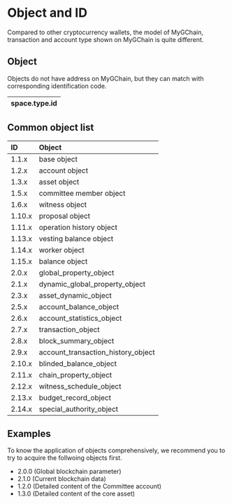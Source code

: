 # Object and ID

Compared to other cryptocurrency wallets, the model of MyGChain, transaction and account type shown on MyGChain is quite different.

## Object

Objects do not have address on MyGChain, but they can match with corresponding identification code.

| space.type.id |
| :--- |


## Common object list

| ID | Object |
| :--- | :--- |
| 1.1.x | base object |
| 1.2.x | account object |
| 1.3.x | asset object |
| 1.5.x | committee member object |
| 1.6.x | witness object |
| 1.10.x | proposal object |
| 1.11.x | operation history object |
| 1.13.x | vesting balance object |
| 1.14.x | worker object |
| 1.15.x | balance object |
| 2.0.x | global_property_object |
| 2.1.x | dynamic_global_property_object |
| 2.3.x | asset_dynamic_object |
| 2.5.x | account_balance_object |
| 2.6.x | account_statistics_object |
| 2.7.x | transaction_object |
| 2.8.x | block_summary_object |
| 2.9.x | account_transaction_history_object |
| 2.10.x | blinded_balance_object |
| 2.11.x | chain_property_object |
| 2.12.x | witness_schedule_object |
| 2.13.x | budget_record_object |
| 2.14.x | special_authority_object |

## Examples

To know the application of objects comprehensively, we recommend you to try to acquire the follwoing objects first.

* 2.0.0 \(Global blockchain parameter\)
* 2.1.0 \(Current blockchain data\)
* 1.2.0 \(Detailed content of the Committee account\)
* 1.3.0 \(Detailed content of the core asset\)
